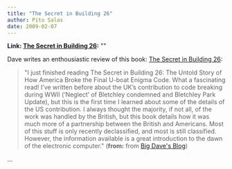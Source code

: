 ```yaml
---
title: "The Secret in Building 26"
author: Pito Salas
date: 2009-02-07
---
```


**Link: [The Secret in Building 26](None):** ""

Dave writes an enthousiastic review of this book: [The Secret in Building
26](<http://davedupre.com/2009/02/05/the-secret-in-building-26/>):

> "I just finished reading The Secret in Building 26: The Untold Story of How
> America Broke the Final U-boat Enigma Code. What a fascinating read! I’ve
> written before about the UK’s contribution to code breaking during WWII
> (‘Neglect’ of Bletchley condemned and Bletchley Park Update), but this is
> the first time I learned about some of the details of the US contribution. I
> always thought the majority, if not all, of the work was handled by the
> British, but this book details how it was much more of a partnership between
> the British and Americans. Most of this stuff is only recently declassified,
> and most is still classified. However, the information available is a great
> introduction to the dawn of the electronic computer." (**from:** from [Big
> Dave's Blog](<http://davedupre.com/feed/>))

…


